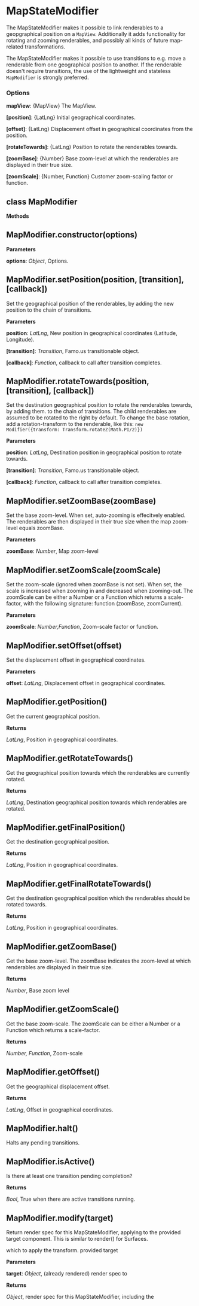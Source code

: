 MapStateModifier
================
The MapStateModifier makes it possible to link renderables to a geopgraphical position on a `MapView`.
Additionally it adds functionality for rotating and zooming renderables, and possibly all kinds of future
map-related transformations.

The MapStateModifier makes it possible to use transitions to e.g. move a renderable from one geographical
position to another. If the renderable doesn't require transitions, the use of the lightweight
and stateless `MapModifier` is strongly preferred.

### Options

**mapView**: {MapView} The MapView.

**[position]**: {LatLng} Initial geographical coordinates.

**[offset]**: {LatLng} Displacement offset in geographical coordinates from the position.

**[rotateTowards]**: {LatLng} Position to rotate the renderables towards.

**[zoomBase]**: {Number} Base zoom-level at which the renderables are displayed in their true size.

**[zoomScale]**: {Number, Function} Customer zoom-scaling factor or function.


class MapModifier
-----------------
**Methods**

MapModifier.constructor(options)
--------------------------------
**Parameters**

**options**:  *Object*,  Options.

MapModifier.setPosition(position, \[transition\], \[callback\])
---------------------------------------------------------------
Set the geographical position of the renderables, by adding the new position to the chain of transitions.



**Parameters**

**position**:  *LatLng*,  New position in geographical coordinates (Latitude, Longitude).

**[transition]**:  *Transition*,  Famo.us transitionable object.

**[callback]**:  *Function*,  callback to call after transition completes.

MapModifier.rotateTowards(position, \[transition\], \[callback\])
-----------------------------------------------------------------
Set the destination geographical position to rotate the renderables towards, by adding them.
to the chain of transitions.
The child renderables are assumed to be rotated to the right by default.
To change the base rotation, add a rotation-transform to the renderable, like this:
`new Modifier({transform: Transform.rotateZ(Math.PI/2)})`



**Parameters**

**position**:  *LatLng*,  Destination position in geographical position to rotate towards.

**[transition]**:  *Transition*,  Famo.us transitionable object.

**[callback]**:  *Function*,  callback to call after transition completes.

MapModifier.setZoomBase(zoomBase)
---------------------------------
Set the base zoom-level. When set, auto-zooming is effecitvely enabled.
The renderables are then displayed in their true size when the map zoom-level equals zoomBase.



**Parameters**

**zoomBase**:  *Number*,  Map zoom-level

MapModifier.setZoomScale(zoomScale)
-----------------------------------
Set the zoom-scale (ignored when zoomBase is not set). When set, the scale is increased when zooming in and
decreased when zooming-out. The zoomScale can be either a Number or a Function which returns
a scale-factor, with the following signature: function (zoomBase, zoomCurrent).



**Parameters**

**zoomScale**:  *Number,Function*,  Zoom-scale factor or function.

MapModifier.setOffset(offset)
-----------------------------
Set the displacement offset in geographical coordinates.



**Parameters**

**offset**:  *LatLng*,  Displacement offset in geographical coordinates.

MapModifier.getPosition()
-------------------------
Get the current geographical position.



**Returns**

*LatLng*,  Position in geographical coordinates.

MapModifier.getRotateTowards()
------------------------------
Get the geographical position towards which the renderables are currently rotated.



**Returns**

*LatLng*,  Destination geographical position towards which renderables are rotated.

MapModifier.getFinalPosition()
------------------------------
Get the destination geographical position.



**Returns**

*LatLng*,  Position in geographical coordinates.

MapModifier.getFinalRotateTowards()
-----------------------------------
Get the destination geographical position which the renderables should be rotated towards.



**Returns**

*LatLng*,  Position in geographical coordinates.

MapModifier.getZoomBase()
-------------------------
Get the base zoom-level. The zoomBase indicates the zoom-level at which renderables are
displayed in their true size.



**Returns**

*Number*,  Base zoom level

MapModifier.getZoomScale()
--------------------------
Get the base zoom-scale. The zoomScale can be either a Number or a Function which returns
a scale-factor.



**Returns**

*Number, Function*,  Zoom-scale

MapModifier.getOffset()
-----------------------
Get the geographical displacement offset.



**Returns**

*LatLng*,  Offset in geographical coordinates.

MapModifier.halt()
------------------
Halts any pending transitions.



MapModifier.isActive()
----------------------
Is there at least one transition pending completion?



**Returns**

*Bool*,  True when there are active transitions running.

MapModifier.modify(target)
--------------------------
Return render spec for this MapStateModifier, applying to the provided
target component.  This is similar to render() for Surfaces.


which to apply the transform.
provided target


**Parameters**

**target**:  *Object*,  (already rendered) render spec to

**Returns**

*Object*,  render spec for this MapStateModifier, including the

